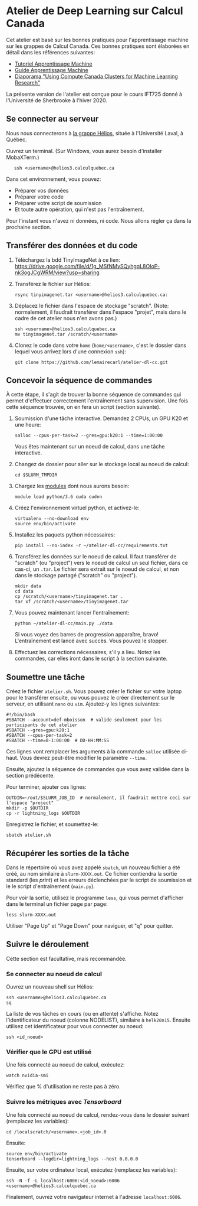 # Atelier de Deep Learning sur Calcul Canada

Cet atelier est basé sur les bonnes pratiques pour l'apprentissage machine sur les grappes de Calcul Canada. Ces bonnes
pratiques sont élaborées en détail dans les références suivantes:

* [Tutoriel Apprentissage Machine](https://docs.computecanada.ca/wiki/Tutoriel_Apprentissage_machine)
* [Guide Apprentissage Machine](https://docs.computecanada.ca/wiki/AI_and_Machine_Learning/fr)
* [Diaporama "Using Compute Canada Clusters for Machine Learning Research"](https://docs.google.com/presentation/d/1B978yexo6nBLAVusICLCs-QKwrK1v49T3E4GjNfFLgs/edit?usp=sharing)

La présente version de l'atelier est conçue pour le cours IFT725 donné à l'Université de Sherbrooke à l'hiver 2020.

## Se connecter au serveur

Nous nous connecterons à [la grappe Hélios](https://docs.computecanada.ca/wiki/H%C3%A9lios), située à l'Université Laval, à Québec.

Ouvrez un terminal. (Sur Windows, vous aurez besoin d'installer MobaXTerm.)

       ssh <username>@helios3.calculquebec.ca

Dans cet environnement, vous pouvez:
* Préparer vos données
* Préparer votre code
* Préparer votre script de soumission
* Et toute autre opération, qui n'est pas l'entraînement.
      
Pour l'instant vous n'avez ni données, ni code. Nous allons régler ça dans la prochaine section.

## Transférer des données et du code

1. Téléchargez la bdd TinyImageNet à ce lien: https://drive.google.com/file/d/1g_MSfNMySQyhgqL8OIoP-nk3ogJCgWRM/view?usp=sharing
2. Transférez le fichier sur Hélios:

       rsync tinyimagenet.tar <username>@helios3.calculquebec.ca:

3. Déplacez le fichier dans l'espace de stockage "scratch". (Note: normalement, il faudrait transférer dans l'espace
   "projet", mais dans le cadre de cet atelier nous n'en avons pas.)
   
       ssh <username>@helios3.calculquebec.ca
       mv tinyimagenet.tar /scratch/<username>

4. Clonez le code dans votre `home` (`home/<username>`, c'est le dossier dans lequel vous arrivez lors d'une connexion
   `ssh`):

       git clone https://github.com/lemairecarl/atelier-dl-cc.git

## Concevoir la séquence de commandes

À cette étape, il s'agit de trouver la bonne séquence de commandes qui permet d'effectuer correctement l'entraînement
sans supervision. Une fois cette séquence trouvée, on en fera un script (section suivante).

1. Soumission d'une tâche interactive. Demandez 2 CPUs, un GPU K20 et une heure:

       salloc --cpus-per-task=2 --gres=gpu:k20:1 --time=1:00:00

   Vous êtes maintenant sur un noeud de calcul, dans une tâche interactive.

2. Changez de dossier pour aller sur le stockage local au noeud de calcul:

       cd $SLURM_TMPDIR

3. Chargez les [modules](https://docs.computecanada.ca/wiki/Utiliser_des_modules) dont nous aurons besoin:

       module load python/3.6 cuda cudnn
       
4. Créez l'environnement virtuel python, et activez-le:

       virtualenv --no-download env
       source env/bin/activate
       
5. Installez les paquets python nécessaires:

       pip install --no-index -r ~/atelier-dl-cc/requirements.txt

6. Transférez les données sur le noeud de calcul. Il faut transférer de "scratch" (ou "project") vers le noeud de calcul
   un seul fichier, dans ce cas-ci, un `.tar`. Le fichier sera extrait sur le noeud de calcul, et non dans le stockage
   partagé ("scratch" ou "project").
   
       mkdir data
       cd data
       cp /scratch/<username>/tinyimagenet.tar .
       tar xf /scratch/<username>/tinyimagenet.tar

7. Vous pouvez maintenant lancer l'entraînement:

       python ~/atelier-dl-cc/main.py ./data
   
   Si vous voyez des barres de progression apparaître, bravo! L'entraînement est lancé avec succès. Vous pouvez le stopper.
   
8. Effectuez les corrections nécessaires, s'il y a lieu. Notez les commandes, car elles iront dans le script à la
   section suivante.

## Soumettre une tâche

Créez le fichier `atelier.sh`. Vous pouvez créer le fichier sur votre laptop pour le transférer ensuite, ou vous pouvez
le créer directement sur le serveur, en utilisant `nano` ou `vim`. Ajoutez-y les lignes suivantes:

```
#!/bin/bash
#SBATCH --account=def-mboisson  # valide seulement pour les participants de cet atelier
#SBATCH --gres=gpu:k20:1
#SBATCH --cpus-per-task=2
#SBATCH --time=0-1:00:00  # DD-HH:MM:SS
```
Ces lignes vont remplacer les arguments à la commande `salloc` utilisée ci-haut. Vous devrez peut-être modifier le
paramètre `--time`.

Ensuite, ajoutez la séquence de commandes que vous avez validée dans la section prédécente.

Pour terminer, ajouter ces lignes:

    OUTDIR=~/out/$SLURM_JOB_ID  # normalement, il faudrait mettre ceci sur l'espace "project"
    mkdir -p $OUTDIR
    cp -r lightning_logs $OUTDIR

Enregistrez le fichier, et soumettez-le:

    sbatch atelier.sh

## Récupérer les sorties de la tâche

Dans le répertoire où vous avez appelé `sbatch`, un nouveau fichier a été créé, au nom similaire à `slurm-XXXX.out`.
Ce fichier contiendra la sortie standard (les _print_) et les erreurs déclenchées par le script de soumission et le
le script d'entraînement (`main.py`).

Pour voir la sortie, utilisez le programme `less`, qui vous permet d'afficher dans le terminal un fichier page par page:

    less slurm-XXXX.out
    
Utiliser "Page Up" et "Page Down" pour naviguer, et "q" pour quitter.

## Suivre le déroulement

Cette section est facultative, mais recommandée.

### Se connecter au noeud de calcul

Ouvrez un nouveau shell sur Hélios:

    ssh <username>@helios3.calculquebec.ca
    sq
    
La liste de vos tâches en cours (ou en attente) s'affiche. Notez l'identificateur du noeud (colonne NODELIST), similaire
à `helk20n15`. Ensuite utilisez cet identificateur pour vous connecter au noeud:
    
    ssh <id_noeud>

### Vérifier que le GPU est utilisé

Une fois connecté au noeud de calcul, exécutez:

    watch nvidia-smi
    
Vérifiez que % d'utilisation ne reste pas à zéro.

### Suivre les métriques avec _Tensorboard_

Une fois connecté au noeud de calcul, rendez-vous dans le dossier suivant (remplacez les variables):

    cd /localscratch/<username>.<job_id>.0
    
Ensuite:
    
    source env/bin/activate
    tensorboard --logdir=lightning_logs --host 0.0.0.0

Ensuite, sur votre ordinateur local, exécutez (remplacez les variables):

    ssh -N -f -L localhost:6006:<id_noeud>:6006 <username>@helios3.calculquebec.ca

Finalement, ouvrez votre navigateur internet à l'adresse `localhost:6006`.
